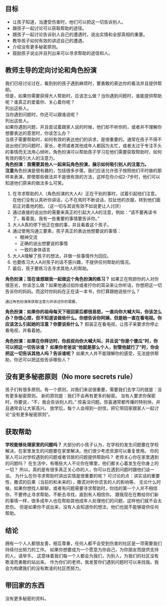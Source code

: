 ## 目标
* 让孩子知道，当遭受伤害时，他们可以把这一切告诉别人。
* 跟孩子一起讨论可以获取帮助的途径。
* 跟孩子一起讨论告诉别人自己的遭遇时，说出实情和全部真相的重要。
* 教导孩子如何有效的讲述自己的遭遇。
* 介绍没有更多秘密原则。
* 鼓励孩子说出并且列出来可以寻求帮助的途径和人。

## 教师主导的定向讨论和角色扮演
我们已经讨论过在，看到别的孩子遇到麻烦时，要勇敢的表达你的看法并且提供帮助。     
但是，如果你需要获得大人帮助时，应该怎么做？当你遇到问题时，谁能提供帮助呢？谁真正的爱着你、关心着你呢？   
    列出这些人。     
当你遇到问题时，你还可以跟谁说呢？     
    列出这些人。    
如果你遇到问题，并且尝试着跟家人说的时候，他们却不听你的，或者并不理解你想要表达的意思时，你该怎么办？    
    当孩子需要帮助时，如何有效的表达他们的诉求，是很重要的。通常在孩子不得不说出他们的问题时，家长，老师或者其他成年人都因为太忙，或者太过于专注手头的事情而无法用心倾听。角色扮演可以帮助孩子学习在他们需要获取帮助时，如何有效的吸引大人的注意力。    
**角色扮演：我需要其他人一起来玩角色扮演，展示如何吸引别人的注意力。**    
**注意**角色扮演是很有趣的，包括很多步骤。我们应该允许孩子按照他们平时做的那样来表演，即使那些做法并不是很有效的方法，这样在你介绍2-7步时，他们可以知道他们原来的做法多么可笑。   
1. 在寻求帮助的人（角色扮演的大人A）正在干别的事时，试着引起他们注意。在他们没有认真听你讲话，心不在焉时不断说话，拉扯他的衣服，转到他们面前正对着他的脸。（这一切与其说有效不如说更让人讨厌）
2. 通过直接的说出你的需要来真正的引起大人A的注意，例如：“请不要再读书了，看着我，我有一些重要的事情要告诉你。”
3. 大人A真的停下他正在做的事，并且看着这个孩子。
4. 通过使用沟通三要素，孩子真正的表达他想要说的事情：
    * 眼神交流
    * 正确的说出想要说的事情
    * 一致的身体语言
5. 大人A理解了孩子的想法，并做一些事情作为回应。
6. 也要练习大人A对孩子的话不感兴趣，不提供任何帮助的情况。
7. 最后，孩子要练习去寻求其他人的帮助。

**角色扮演；现在谁想跟我一起做这个角色扮演的练习？**
    如果正在照顾你的人对你很恶劣，你该怎么做？如果他通过掐你或者拧你的耳朵来让你听话，你想把这一切告诉你的妈妈。而这时你妈妈在正在读一本书，你打算跟她说些什么？

```
通过角色扮演来获取注意力并讲述你的需要。
```

**角色扮演：如果你的祖母每天下班回家后都很易怒，一直向你大喊大叫，你该怎么办？你很心烦，但不知道该做些什么。你想告诉你阿姨，但是她一直在看电视。你应该怎么引起她的注意？你要说些什么？**
    假装正在看电视，让孩子来要求你停止看电视，并看着她。

**角色扮演：如果在你拜访时，你叔叔向你大喊大叫，并且说“你是个傻瓜”时，你可以把这一切告诉谁？**
  **如果你老爸说“他就是那么个人，别管他就行了”时，你会把这一切告诉其他人吗？告诉谁呢？**
如果大人并不能理解你的感受，无法提供帮助，你还可以把这些告诉哪些人？

## 没有更多秘密原则（No more secrets rule）
孩子们有很多原则。有一个原则，对我们来说很重要，需要我们去学习的就是：没有更多秘密原则。
新的原则是：我们不会再有更多的秘密。
当有人要求你保密时，你要说，“不，我会告诉别人的。”
惊喜没问题。惊喜通常都传播的特别快，并且通常会让大家高兴。
放学后，每个人会得到一封信，把它带回家跟家人一起讨论“没有更多秘密原则”。

## 获取帮助
**学校能够处理家里的问题吗？**
      大部分的小孩子认为，在学校的发生问题要在学校解决，在家里发生的问题要在家里解决。他们很少考虑资源可以重复使用。
你的家人可以对学校遇到的问题或者邻居的问题提供帮助吗？
老师关心你在家里遇到的问题吗？
在生活中，有哪些大人不论你在哪里，他们都关心着发生在你身上的一切？
所以，真的是有很多真正关心你的人，你可以在遇到问题时跟他们谈一谈。
为什么在你寻求帮助时讲出实情是很重要的呢？
     可讨论的点：讲实话的重要性，撒谎的后果（当前的和未来的），撒谎对听你谎言的人的影响等。
无论什么时候，如果你想找人聊聊，或者有问题需要寻求帮助时，你找的第一个人并不相信你，不要停止寻求帮助，不断去寻找，直到有人相信你。
跟我现在在教给你们新的事情一样，很多成年人也在帮助其他成年人处理他们的问题，这样他们就不会太悲伤。
但是如果你不说出来，没有人会知道你的想法，他们也就不能够提供任何帮助。

## 结论
拥有一个人人都很友善，相互尊重，任何人都不会受到伤害的社区是一项需要我们持续付出努力的工作。
如果你想要成为一个愿意为你自己，为你朋友而提供支持的人，请举手。
这意味着我们每一个人都会为我们，为别人，为我们的社区没有欺凌而勇敢的站出来。
作为你们的老师，我发誓你们遇到问题时可以来找我。我会为构建我们的没有欺凌的社区而努力。

## 带回家的东西
没有更多秘密的资料。